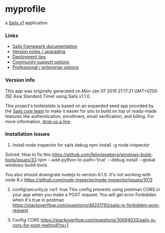 # myprofile

a [Sails v1](https://sailsjs.com) application


### Links

+ [Sails framework documentation](https://sailsjs.com/get-started)
+ [Version notes / upgrading](https://sailsjs.com/documentation/upgrading)
+ [Deployment tips](https://sailsjs.com/documentation/concepts/deployment)
+ [Community support options](https://sailsjs.com/support)
+ [Professional / enterprise options](https://sailsjs.com/enterprise)


### Version info

This app was originally generated on Mon Jan 07 2019 21:17:21 GMT+0700 (SE Asia Standard Time) using Sails v1.1.0.

<!-- Internally, Sails used [`sails-generate@1.16.4`](https://github.com/balderdashy/sails-generate/tree/v1.16.4/lib/core-generators/new). -->


This project's boilerplate is based on an expanded seed app provided by the [Sails core team](https://sailsjs.com/about) to make it easier for you to build on top of ready-made features like authentication, enrollment, email verification, and billing.  For more information, [drop us a line](https://sailsjs.com/support).


<!--
Note:  Generators are usually run using the globally-installed `sails` CLI (command-line interface).  This CLI version is _environment-specific_ rather than app-specific, thus over time, as a project's dependencies are upgraded or the project is worked on by different developers on different computers using different versions of Node.js, the Sails dependency in its package.json file may differ from the globally-installed Sails CLI release it was originally generated with.  (Be sure to always check out the relevant [upgrading guides](https://sailsjs.com/upgrading) before upgrading the version of Sails used by your app.  If you're stuck, [get help here](https://sailsjs.com/support).)
-->


### Installation issues
1. Install node inspector for sails debug
npm install -g node-inspector

Solved: How to fix this
https://github.com/felixrieseberg/windows-build-tools/issues/33
npm --add-python-to-path='true' --debug install --global windows-build-tools

You also should downgrate nodejs to version 6.1.0. It's not working with node 8.x
https://github.com/node-inspector/node-inspector/issues/1013

2. config\security.js
csrf: true
This config prevents using postman CORS in your app when you make a POST request. You will get error Forbidden when it's true in postman
https://stackoverflow.com/questions/49201793/sails-js-forbidden-post-request

3. Config CORS
https://stackoverflow.com/questions/30694033/sails-js-cors-for-post-method?rq=1
